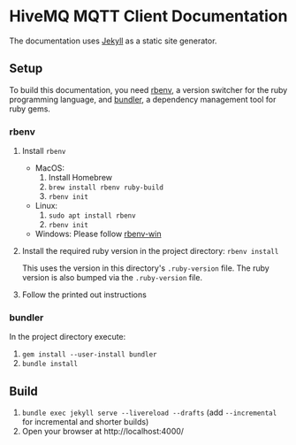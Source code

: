 # HiveMQ MQTT Client Documentation

The documentation uses [Jekyll](https://jekyllrb.com/) as a static site generator.

## Setup

To build this documentation, you need [rbenv](https://github.com/rbenv/rbenv), a version switcher for the ruby
programming language, and [bundler](https://bundler.io/), a dependency management tool for ruby gems.

### rbenv

1. Install `rbenv`
    - MacOS:
        1. Install Homebrew
        2. `brew install rbenv ruby-build`
        3. `rbenv init`
    - Linux:
        1. `sudo apt install rbenv`
        2. `rbenv init`
    - Windows: Please follow [rbenv-win](https://github.com/nak1114/rbenv-win)
2. Install the required ruby version in the project directory: `rbenv install`
   
   This uses the version in this directory's `.ruby-version` file.
   The ruby version is also bumped via the `.ruby-version` file.
3. Follow the printed out instructions

### bundler

In the project directory execute:

1. `gem install --user-install bundler`
2. `bundle install`

## Build

1. `bundle exec jekyll serve --livereload --drafts` (add `--incremental` for incremental and shorter builds)
2. Open your browser at http://localhost:4000/
